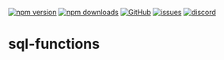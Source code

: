 [![npm version](https://img.shields.io/npm/v/@itrocks/sql-functions?logo=npm)](https://www.npmjs.org/package/@itrocks/sql-functions)
[![npm downloads](https://img.shields.io/npm/dm/@itrocks/sql-functions)](https://www.npmjs.org/package/@itrocks/sql-functions)
[![GitHub](https://img.shields.io/github/last-commit/itrocks-ts/sql-functions?color=2dba4e&label=commit&logo=github)](https://github.com/itrocks-ts/sql-functions)
[![issues](https://img.shields.io/github/issues/itrocks-ts/sql-functions)](https://github.com/itrocks-ts/sql-functions/issues)
[![discord](https://img.shields.io/discord/1314141024020467782?color=7289da&label=discord&logo=discord&logoColor=white)](https://25.re/ditr)

# sql-functions
